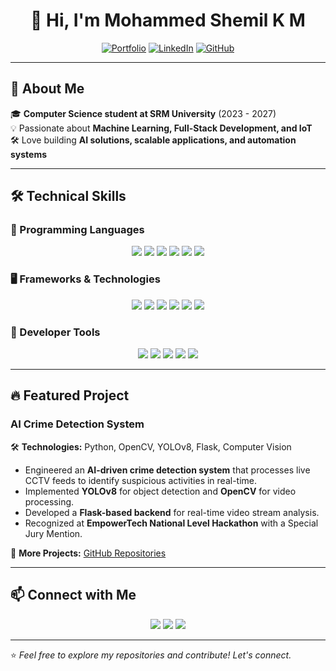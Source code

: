 <h1 align="center">👋 Hi, I'm Mohammed Shemil K M</h1>

<p align="center">
  <a href="https://mdshemil.netlify.app/"><img src="https://img.shields.io/badge/Portfolio-Visit-blue?style=for-the-badge" alt="Portfolio"></a>
  <a href="https://www.linkedin.com/in/md-shemil/"><img src="https://img.shields.io/badge/LinkedIn-Connect-blue?style=for-the-badge&logo=linkedin" alt="LinkedIn"></a>
  <a href="https://github.com/md-shemil"><img src="https://img.shields.io/badge/GitHub-Follow-black?style=for-the-badge&logo=github" alt="GitHub"></a>
</p>

---

## 🚀 About Me  
🎓 **Computer Science student at SRM University** (2023 - 2027)  
💡 Passionate about **Machine Learning, Full-Stack Development, and IoT**  
🛠️ Love building **AI solutions, scalable applications, and automation systems**  

---

## 🛠️ Technical Skills  

### 🚀 Programming Languages  
<p align="center">
  <img src="https://img.shields.io/badge/C-A8B9CC?style=for-the-badge&logo=c&logoColor=white">
  <img src="https://img.shields.io/badge/C++-00599C?style=for-the-badge&logo=c%2B%2B&logoColor=white">
  <img src="https://img.shields.io/badge/Python-3776AB?style=for-the-badge&logo=python&logoColor=white">
  <img src="https://img.shields.io/badge/Java-007396?style=for-the-badge&logo=java&logoColor=white">
  <img src="https://img.shields.io/badge/JavaScript-F7DF1E?style=for-the-badge&logo=javascript&logoColor=black">
  <img src="https://img.shields.io/badge/SQL-4479A1?style=for-the-badge&logo=postgresql&logoColor=white">
</p>

### 🖥️ Frameworks & Technologies  
<p align="center">
  <img src="https://img.shields.io/badge/React-61DAFB?style=for-the-badge&logo=react&logoColor=black">
  <img src="https://img.shields.io/badge/Flask-000000?style=for-the-badge&logo=flask&logoColor=white">
  <img src="https://img.shields.io/badge/Spring%20Boot-6DB33F?style=for-the-badge&logo=spring-boot&logoColor=white">
  <img src="https://img.shields.io/badge/OpenCV-5C3EE8?style=for-the-badge&logo=opencv&logoColor=white">
  <img src="https://img.shields.io/badge/TensorFlow-FF6F00?style=for-the-badge&logo=tensorflow&logoColor=white">
  <img src="https://img.shields.io/badge/IoT-00A4EF?style=for-the-badge&logo=azureiot&logoColor=white">
</p>

### 🔧 Developer Tools  
<p align="center">
  <img src="https://img.shields.io/badge/VS%20Code-007ACC?style=for-the-badge&logo=visual-studio-code&logoColor=white">
  <img src="https://img.shields.io/badge/Git-F05032?style=for-the-badge&logo=git&logoColor=white">
  <img src="https://img.shields.io/badge/Google%20Cloud-4285F4?style=for-the-badge&logo=google-cloud&logoColor=white">
  <img src="https://img.shields.io/badge/Eclipse-2C2255?style=for-the-badge&logo=eclipse&logoColor=white">
  <img src="https://img.shields.io/badge/Android%20Studio-3DDC84?style=for-the-badge&logo=android-studio&logoColor=white">
</p>

---

## 🔥 Featured Project  

### **AI Crime Detection System**  
🛠 **Technologies:** Python, OpenCV, YOLOv8, Flask, Computer Vision  
- Engineered an **AI-driven crime detection system** that processes live CCTV feeds to identify suspicious activities in real-time.  
- Implemented **YOLOv8** for object detection and **OpenCV** for video processing.  
- Developed a **Flask-based backend** for real-time video stream analysis.  
- Recognized at **EmpowerTech National Level Hackathon** with a Special Jury Mention.  

🚀 **More Projects:** [GitHub Repositories](https://github.com/md-shemil)  

---

## 📫 Connect with Me  
<p align="center">
  <a href="https://www.linkedin.com/in/md-shemil/"><img src="https://img.shields.io/badge/LinkedIn-Connect-blue?style=for-the-badge&logo=linkedin"></a>
  <a href="https://mdshemil.netlify.app/"><img src="https://img.shields.io/badge/Portfolio-Visit-blue?style=for-the-badge"></a>
  <a href="mailto:md.shemil.official@gmail.com"><img src="https://img.shields.io/badge/Email-Contact-red?style=for-the-badge&logo=gmail&logoColor=white"></a>
</p>

---

⭐ _Feel free to explore my repositories and contribute! Let's connect._  
